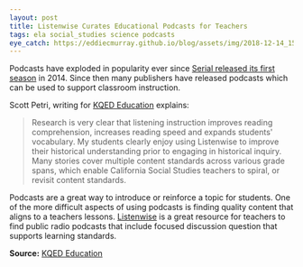 ```yaml
---
layout: post
title: Listenwise Curates Educational Podcasts for Teachers
tags: ela social_studies science podcasts
eye_catch: https://eddiecmurray.github.io/blog/assets/img/2018-12-14_15-55-45.png
---
```


Podcasts have exploded in popularity ever since [Serial released its first season](https://serialpodcast.org/season-one) in 2014.  Since then many publishers have released podcasts which can be used to support classroom instruction.  

<!--more-->

Scott Petri, writing for [KQED Education](https://ww2.kqed.org/education/2018/12/13/using-listenwise-to-meet-content-standards/) explains:

> Research is very clear that listening instruction improves reading comprehension, increases reading speed and expands students' vocabulary. My students clearly enjoy using Listenwise to improve their historical understanding prior to engaging in historical inquiry. Many stories cover multiple content standards across various grade spans, which enable California Social Studies teachers to spiral, or revisit content standards.

Podcasts are a great way to introduce or reinforce a topic for students.  One of the more difficult aspects of using podcasts is finding quality content that aligns to a teachers lessons.  [Listenwise](https://listenwise.com/) is a great resource for teachers to find public radio podcasts that include focused discussion question that supports learning standards.

**Source:** [KQED Education](https://ww2.kqed.org/education/2018/12/13/using-listenwise-to-meet-content-standards/)
